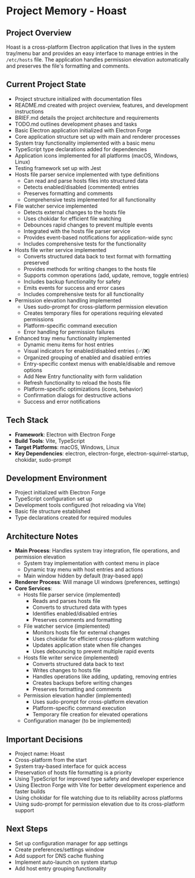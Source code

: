 # Project Memory - Hoast

## Project Overview
Hoast is a cross-platform Electron application that lives in the system tray/menu bar and provides an easy interface to manage entries in the `/etc/hosts` file. The application handles permission elevation automatically and preserves the file's formatting and comments.

## Current Project State
- Project structure initialized with documentation files
- README.md created with project overview, features, and development instructions
- BRIEF.md details the project architecture and requirements
- TODO.md outlines development phases and tasks
- Basic Electron application initialized with Electron Forge
- Core application structure set up with main and renderer processes
- System tray functionality implemented with a basic menu
- TypeScript type declarations added for dependencies
- Application icons implemented for all platforms (macOS, Windows, Linux)
- Testing framework set up with Jest
- Hosts file parser service implemented with type definitions
  - Can read and parse hosts files into structured data
  - Detects enabled/disabled (commented) entries
  - Preserves formatting and comments
  - Comprehensive tests implemented for all functionality
- File watcher service implemented
  - Detects external changes to the hosts file
  - Uses chokidar for efficient file watching
  - Debounces rapid changes to prevent multiple events
  - Integrated with the hosts file parser service
  - Provides event-based notifications for application-wide sync
  - Includes comprehensive tests for the functionality
- Hosts file writer service implemented
  - Converts structured data back to text format with formatting preserved
  - Provides methods for writing changes to the hosts file
  - Supports common operations (add, update, remove, toggle entries)
  - Includes backup functionality for safety
  - Emits events for success and error cases
  - Includes comprehensive tests for all functionality
- Permission elevation handling implemented
  - Uses sudo-prompt for cross-platform permission elevation
  - Creates temporary files for operations requiring elevated permissions
  - Platform-specific command execution
  - Error handling for permission failures
- Enhanced tray menu functionality implemented
  - Dynamic menu items for host entries
  - Visual indicators for enabled/disabled entries (✅/❌)
  - Organized grouping of enabled and disabled entries
  - Entry-specific context menus with enable/disable and remove options
  - Add New Entry functionality with form validation
  - Refresh functionality to reload the hosts file
  - Platform-specific optimizations (icons, behavior)
  - Confirmation dialogs for destructive actions
  - Success and error notifications

## Tech Stack
- **Framework**: Electron with Electron Forge
- **Build Tools**: Vite, TypeScript
- **Target Platforms**: macOS, Windows, Linux
- **Key Dependencies**: electron, electron-forge, electron-squirrel-startup, chokidar, sudo-prompt

## Development Environment
- Project initialized with Electron Forge
- TypeScript configuration set up
- Development tools configured (hot reloading via Vite)
- Basic file structure established
- Type declarations created for required modules

## Architecture Notes
- **Main Process**: Handles system tray integration, file operations, and permission elevation
  - System tray implementation with context menu in place
  - Dynamic tray menu with host entries and actions
  - Main window hidden by default (tray-based app)
- **Renderer Process**: Will manage UI windows (preferences, settings)
- **Core Services**:
  - Hosts file parser service (implemented)
    - Reads and parses hosts file
    - Converts to structured data with types
    - Identifies enabled/disabled entries
    - Preserves comments and formatting
  - File watcher service (implemented)
    - Monitors hosts file for external changes
    - Uses chokidar for efficient cross-platform watching
    - Updates application state when file changes
    - Uses debouncing to prevent multiple rapid events
  - Hosts file writer service (implemented)
    - Converts structured data back to text
    - Writes changes to hosts file
    - Handles operations like adding, updating, removing entries
    - Creates backups before writing changes
    - Preserves formatting and comments
  - Permission elevation handler (implemented)
    - Uses sudo-prompt for cross-platform elevation
    - Platform-specific command execution
    - Temporary file creation for elevated operations
  - Configuration manager (to be implemented)

## Important Decisions
- Project name: Hoast
- Cross-platform from the start
- System tray-based interface for quick access
- Preservation of hosts file formatting is a priority
- Using TypeScript for improved type safety and developer experience
- Using Electron Forge with Vite for better development experience and faster builds
- Using chokidar for file watching due to its reliability across platforms
- Using sudo-prompt for permission elevation due to its cross-platform support

## Next Steps
- Set up configuration manager for app settings
- Create preferences/settings window
- Add support for DNS cache flushing
- Implement auto-launch on system startup
- Add host entry grouping functionality